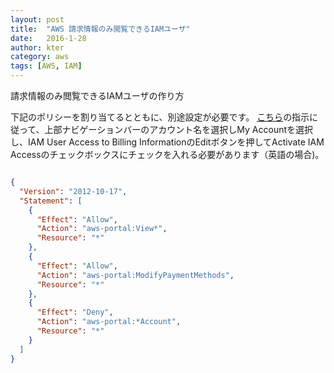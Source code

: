 ```yaml
---
layout: post
title:  "AWS 請求情報のみ閲覧できるIAMユーザ"
date:   2016-1-28
author: kter
category: aws
tags: [AWS, IAM]
---
```


請求情報のみ閲覧できるIAMユーザの作り方

下記のポリシーを割り当てるとともに、別途設定が必要です。
[こちら](https://docs.aws.amazon.com/ja_jp/awsaccountbilling/latest/aboutv2/grantaccess.html#ControllingAccessWebsite-Activate)の指示に従って、上部ナビゲーションバーのアカウント名を選択しMy Accountを選択し、IAM User Access to Billing InformationのEditボタンを押してActivate IAM Accessのチェックボックスにチェックを入れる必要があります（英語の場合)。

~~~JSON

{
  "Version": "2012-10-17",
  "Statement": [
    {
      "Effect": "Allow",
      "Action": "aws-portal:View*",
      "Resource": "*"
    },
    {
      "Effect": "Allow",
      "Action": "aws-portal:ModifyPaymentMethods",
      "Resource": "*"
    },
    {
      "Effect": "Deny",
      "Action": "aws-portal:*Account",
      "Resource": "*"
    }
  ]
}
~~~
